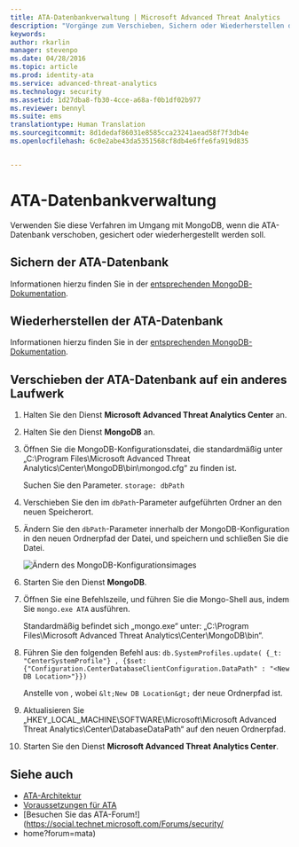```yaml
---
title: ATA-Datenbankverwaltung | Microsoft Advanced Threat Analytics
description: "Vorgänge zum Verschieben, Sichern oder Wiederherstellen der ATA-Datenbank."
keywords: 
author: rkarlin
manager: stevenpo
ms.date: 04/28/2016
ms.topic: article
ms.prod: identity-ata
ms.service: advanced-threat-analytics
ms.technology: security
ms.assetid: 1d27dba8-fb30-4cce-a68a-f0b1df02b977
ms.reviewer: bennyl
ms.suite: ems
translationtype: Human Translation
ms.sourcegitcommit: 8d1dedaf86031e8585cca23241aead58f7f3db4e
ms.openlocfilehash: 6c0e2abe43da5351568cf8db4e6ffe6fa919d835


---
```


# ATA-Datenbankverwaltung
Verwenden Sie diese Verfahren im Umgang mit MongoDB, wenn die ATA-Datenbank verschoben, gesichert oder wiederhergestellt werden soll.

## Sichern der ATA-Datenbank
Informationen hierzu finden Sie in der [entsprechenden MongoDB-Dokumentation](http://docs.mongodb.org/manual/administration/backup/).

## Wiederherstellen der ATA-Datenbank
Informationen hierzu finden Sie in der [entsprechenden MongoDB-Dokumentation](http://docs.mongodb.org/manual/administration/backup/).

## Verschieben der ATA-Datenbank auf ein anderes Laufwerk

1.  Halten Sie den Dienst **Microsoft Advanced Threat Analytics Center** an.

2.  Halten Sie den Dienst **MongoDB** an.

3.  Öffnen Sie die MongoDB-Konfigurationsdatei, die standardmäßig unter „C:\Program Files\Microsoft Advanced Threat Analytics\Center\MongoDB\bin\mongod.cfg“ zu finden ist.

    Suchen Sie den Parameter. `storage: dbPath`

4.  Verschieben Sie den im `dbPath`-Parameter aufgeführten Ordner an den neuen Speicherort.

5.  Ändern Sie den `dbPath`-Parameter innerhalb der MongoDB-Konfiguration in den neuen Ordnerpfad der Datei, und speichern und schließen Sie die Datei.

    ![Ändern des MongoDB-Konfigurationsimages](media/ATA-mongoDB-moveDB.png)

6.  Starten Sie den Dienst **MongoDB**.

7.  Öffnen Sie eine Befehlszeile, und führen Sie die Mongo-Shell aus, indem Sie `mongo.exe ATA` ausführen.

    Standardmäßig befindet sich „mongo.exe“ unter: „C:\Program Files\Microsoft Advanced Threat Analytics\Center\MongoDB\bin“.

8.  Führen Sie den folgenden Befehl aus: `db.SystemProfiles.update( {_t: "CenterSystemProfile"} , {$set:{"Configuration.CenterDatabaseClientConfiguration.DataPath" : "<New DB Location>"}})`


    Anstelle von <New DB Location>, wobei `&lt;New DB Location&gt;` der neue Ordnerpfad ist.

9.  Aktualisieren Sie „HKEY_LOCAL_MACHINE\SOFTWARE\Microsoft\Microsoft Advanced Threat Analytics\Center\DatabaseDataPath“ auf den neuen Ordnerpfad.

9. Starten Sie den Dienst **Microsoft Advanced Threat Analytics Center**.

## Siehe auch
- [ATA-Architektur](/advanced-threat-analytics/plan-design/ata-architecture)
- [Voraussetzungen für ATA](/advanced-threat-analytics/plan-design/ata-prerequisites)
- [Besuchen Sie das ATA-Forum!](https://social.technet.microsoft.com/Forums/security/
- home?forum=mata)




<!--HONumber=Jun16_HO4-->


